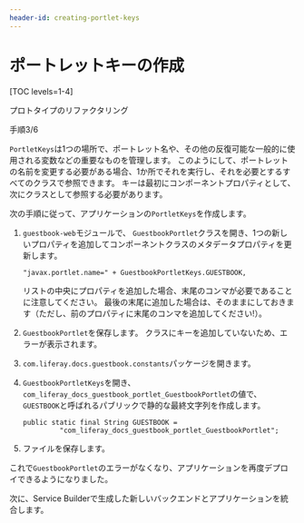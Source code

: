 ```yaml
---
header-id: creating-portlet-keys
---
```


# ポートレットキーの作成

[TOC levels=1-4]

<div class="learn-path-step row">
    <p id="stepTitle">プロトタイプのリファクタリング</p><p>手順3/6</p>
</div>

`PortletKeys`は1つの場所で、ポートレット名や、その他の反復可能な一般的に使用される変数などの重要なものを管理します。 このようにして、ポートレットの名前を変更する必要がある場合、1か所でそれを実行し、それを必要とするすべてのクラスで参照できます。 キーは最初にコンポーネントプロパティとして、次にクラスとして参照する必要があります。

次の手順に従って、アプリケーションの`PortletKeys`を作成します。

1.  `guestbook-web`モジュールで、 `GuestbookPortlet`クラスを開き、1つの新しいプロパティを追加してコンポーネントクラスのメタデータプロパティを更新します。
   
        "javax.portlet.name=" + GuestbookPortletKeys.GUESTBOOK,

    リストの中央にプロパティを追加した場合、末尾のコンマが必要であることに注意してください。 最後の末尾に追加した場合は、そのままにしておきます（ただし、前のプロパティに末尾のコンマを追加してください\!）。

2.  `GuestbookPortlet`を保存します。 クラスにキーを追加していないため、エラーが表示されます。

3.  `com.liferay.docs.guestbook.constants`パッケージを開きます。

4.  `GuestbookPortletKeys`を開き、`com_liferay_docs_guestbook_portlet_GuestbookPortlet`の値で、`GUESTBOOK`と呼ばれるパブリックで静的な最終文字列を作成します。
   
        public static final String GUESTBOOK =
                 "com_liferay_docs_guestbook_portlet_GuestbookPortlet";

5.  ファイルを保存します。

これで`GuestbookPortlet`のエラーがなくなり、アプリケーションを再度デプロイできるようになりました。

次に、Service Builderで生成した新しいバックエンドとアプリケーションを統合します。
